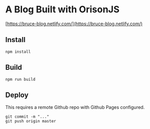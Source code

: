 # A Blog Built with OrisonJS

[https://bruce-blog.netlify.com/](https://bruce-blog.netlify.com/)

## Install

```
npm install
```

## Build

```
npm run build
```

## Deploy

This requires a remote Github repo with Github Pages configured.

```
git commit -m "..."
git push origin master
```
